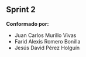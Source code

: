 ## Sprint 2

**Conformado por:**

- Juan Carlos Murillo Vivas
- Farid Alexis Romero Bonilla
- Jesús David Pérez Holguín
